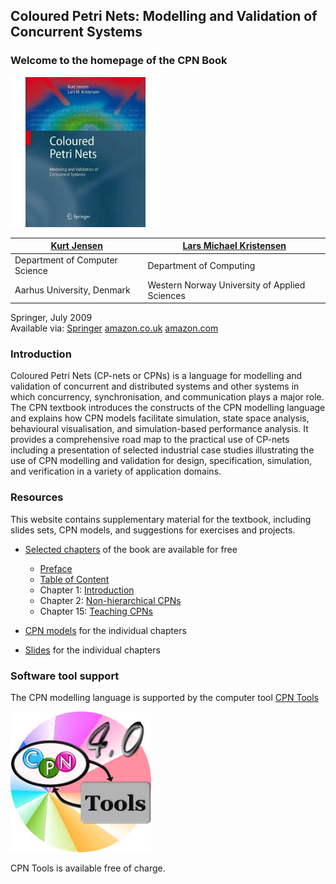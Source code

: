 ## Coloured Petri Nets: Modelling and Validation of Concurrent Systems

### Welcome to the homepage of the CPN Book

![](assets/markdown-img-paste-20190303112648815.png)


<a href = "http://pure.au.dk/portal/en/persons/kurt-jensen(40695a62-b356-4d94-b437-4db0be203bdc).html">Kurt Jensen</a> | [Lars Michael Kristensen](http://lmkr.org)
  -------------------|-----------------------
  Department of Computer Science | Department of Computing
  Aarhus University, Denmark | Western Norway University of Applied Sciences
Springer, July 2009<br>
Available via: <a href="http://www.springer.com/computer/foundations/book/978-3-642-00283-0">Springer</a> <a href="http://www.amazon.co.uk/Coloured-Petri-Nets-Kurt-Jensen/dp/3642002838/ref=sr_1_1?ie=UTF8&s=books&qid=1242997339&sr=8-1">amazon.co.uk</a> <a href="http://www.amazon.com/Coloured-Petri-Nets-Validation-Concurrent/dp/3642002838/ref=sr_1_2?ie=UTF8&s=books&qid=1242997480&sr=1-2">amazon.com</a><br>


### Introduction

Coloured Petri Nets (CP-nets or CPNs) is a language for
modelling and validation of concurrent and distributed systems and
other systems in which concurrency, synchronisation, and communication
plays a major role. The CPN textbook introduces the constructs of the
CPN modelling language and explains how CPN models facilitate
simulation, state space analysis, behavioural visualisation, and
simulation-based performance analysis. It provides a comprehensive
road map to the practical use of CP-nets including a presentation of
selected industrial case studies illustrating the use of CPN modelling
and validation for design, specification, simulation, and verification
in a variety of application domains.

### Resources

This website contains supplementary material for the textbook, including slides sets, CPN
models, and suggestions for exercises and projects.

- [Selected chapters](chapters/) of the book are available for free
  - [Preface](chapters/preface.pdf)
  - [Table of Content](chapters/content.pdf)
  - Chapter 1: [Introduction](chapters/chapter1.pdf)
  - Chapter 2: [Non-hierarchical CPNs](chapters/chapter2.pdf)
  - Chapter 15: [Teaching CPNs](chapters/chapter15.pdf)

- [CPN models](models/) for the individual chapters
- [Slides](slides/) for the individual chapters

### Software tool support

The CPN modelling language is supported by the computer
tool [CPN Tools](http://www.daimi.au.dk/CPNTools)

![](assets/markdown-img-paste-2019030311382166.png)

CPN Tools is available free of charge.
